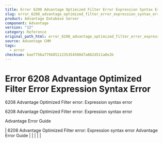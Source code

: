 ```yaml
---
title: Error 6208 Advantage Optimized Filter Error Expression Syntax Error
slug: error_6208_advantage_optimized_filter_error_expression_syntax_error
product: Advantage Database Server
component: Advantage
version: "12"
category: Reference
original_path_html: error_6208_advantage_optimized_filter_error_expression_syntax_error.htm
source: Advantage CHM
tags:
  - error
checksum: bae7756a77948511235354508d7a862d511a0e2b
---
```


# Error 6208 Advantage Optimized Filter Error Expression Syntax Error

6208 Advantage Optimized Filter error: Expression syntax error

6208 Advantage Optimized Filter error: Expression syntax error

Advantage Error Guide

| 6208 Advantage Optimized Filter error: Expression syntax error  Advantage Error Guide |  |  |  |  |
